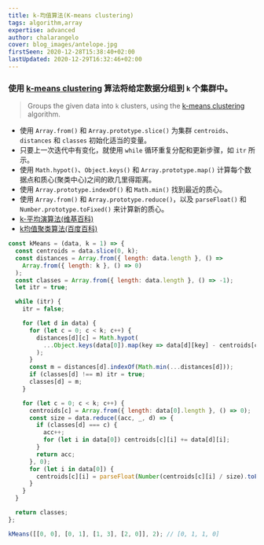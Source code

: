 ```yaml
---
title: k-均值算法(K-means clustering)
tags: algorithm,array
expertise: advanced
author: chalarangelo
cover: blog_images/antelope.jpg
firstSeen: 2020-12-28T15:38:40+02:00
lastUpdated: 2020-12-29T16:32:46+02:00
---
```


### 使用 [k-means clustering](https://en.wikipedia.org/wiki/K-means_clustering) 算法将给定数据分组到 `k` 个集群中。
> Groups the given data into `k` clusters, using the [k-means clustering](https://en.wikipedia.org/wiki/K-means_clustering) algorithm.

- 使用 `Array.from()` 和 `Array.prototype.slice()` 为集群 `centroids`、`distances` 和 `classes` 初始化适当的变量。
- 只要上一次迭代中有变化，就使用 `while` 循环重复分配和更新步骤，如 `itr` 所示。
- 使用 `Math.hypot()`、`Object.keys()` 和 `Array.prototype.map()` 计算每个数据点和质心(聚类中心)之间的欧几里得距离。
- 使用 `Array.prototype.indexOf()` 和 `Math.min()` 找到最近的质心。
- 使用 `Array.from()` 和 `Array.prototype.reduce()`，以及 `parseFloat()` 和 `Number.prototype.toFixed()` 来计算新的质心。
- [k-平均演算法(维基百科)](https://zh.wikipedia.org/wiki/K-%E5%B9%B3%E5%9D%87%E7%AE%97%E6%B3%95)
- [k均值聚类算法(百度百科)](https://baike.baidu.com/item/K%E5%9D%87%E5%80%BC%E8%81%9A%E7%B1%BB%E7%AE%97%E6%B3%95/15779627)

```js
const kMeans = (data, k = 1) => {
  const centroids = data.slice(0, k);
  const distances = Array.from({ length: data.length }, () =>
    Array.from({ length: k }, () => 0)
  );
  const classes = Array.from({ length: data.length }, () => -1);
  let itr = true;

  while (itr) {
    itr = false;

    for (let d in data) {
      for (let c = 0; c < k; c++) {
        distances[d][c] = Math.hypot(
          ...Object.keys(data[0]).map(key => data[d][key] - centroids[c][key])
        );
      }
      const m = distances[d].indexOf(Math.min(...distances[d]));
      if (classes[d] !== m) itr = true;
      classes[d] = m;
    }

    for (let c = 0; c < k; c++) {
      centroids[c] = Array.from({ length: data[0].length }, () => 0);
      const size = data.reduce((acc, _, d) => {
        if (classes[d] === c) {
          acc++;
          for (let i in data[0]) centroids[c][i] += data[d][i];
        }
        return acc;
      }, 0);
      for (let i in data[0]) {
        centroids[c][i] = parseFloat(Number(centroids[c][i] / size).toFixed(2));
      }
    }
  }

  return classes;
};
```

```js
kMeans([[0, 0], [0, 1], [1, 3], [2, 0]], 2); // [0, 1, 1, 0]
```
